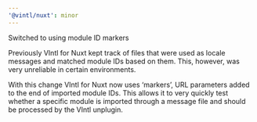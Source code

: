 ```yaml
---
'@vintl/nuxt': minor
---
```


Switched to using module ID markers

Previously VIntl for Nuxt kept track of files that were used as locale messages and matched module IDs based on them. This, however, was very unreliable in certain environments.

With this change VIntl for Nuxt now uses ‘markers’, URL parameters added to the end of imported module IDs. This allows it to very quickly test whether a specific module is imported through a message file and should be processed by the VIntl unplugin.
